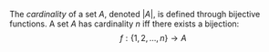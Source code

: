 The *cardinality* of a set $A$, denoted $|A|$, is defined through bijective functions. A set $A$ has cardinality $n$ iff there exists a bijection:
$$
f: \{1,2,\dots,n\} \rightarrow A
$$
